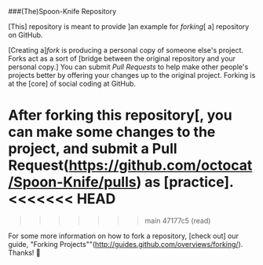 ###(The)Spoon-Knife Repository

[This] repository is meant to provide ]an example for *forking*[ a] repository on GitHub.

[Creating a]*fork* is producing a personal copy of someone else's project. Forks act as a sort of [bridge between the original repository and your personal copy.]
You can submit *Pull Requests* to help make other people's projects better by offering your changes up to the original project. Forking is at the  [core] of social coding at GitHub.

After forking this repository[, you can make some changes to the project, and submit a Pull Request(https://github.com/octocat/Spoon-Knife/pulls) as  [practice].
<<<<<<< HEAD
=======
>>>>>>> main
>>>>>>> 47177c5 (read)

For some more information on how to fork a repository,  [check out] our guide, "Forking Projects""(http://guides.github.com/overviews/forking/). Thanks! :sparkling_heart:
